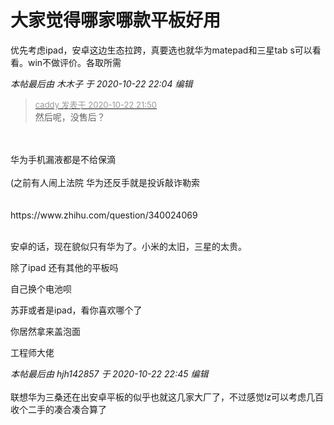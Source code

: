 # 大家觉得哪家哪款平板好用


优先考虑ipad，安卓这边生态拉跨，真要选也就华为matepad和三星tab s可以看看。win不做评价。各取所需

<i class="pstatus"> 本帖最后由 木木子 于 2020-10-22 22:04 编辑 </i><br />
<div class="quote"><blockquote><font size="2"><a href="https://www.hostloc.com/forum.php?mod=redirect&amp;goto=findpost&amp;pid=9338248&amp;ptid=757368" target="_blank"><font color="#999999">caddy 发表于 2020-10-22 21:50</font></a></font><br />
然后呢，没售后？</blockquote></div><br />
<br />
华为手机漏液都是不给保滴<br />
<br />
(之前有人闹上法院 华为还反手就是投诉敲诈勒索 <br />
<br />
<br />
https://www.zhihu.com/question/340024069<br />
<br />
<img id="aimg_qKKU5" onclick="zoom(this, this.src, 0, 0, 0)" class="zoom" src="https://i.w3tt.com/images/o1D0L.png" onmouseover="img_onmouseoverfunc(this)" onload="thumbImg(this)" border="0" alt="" />

安卓的话，现在貌似只有华为了。小米的太旧，三星的太贵。

除了ipad 还有其他的平板吗<img src="static/image/smiley/default/lol.gif" smilieid="12" border="0" alt="" /><img src="static/image/smiley/default/lol.gif" smilieid="12" border="0" alt="" />

自己换个电池呗

苏菲或者是ipad，看你喜欢哪个了<img src="static/image/smiley/default/lol.gif" smilieid="12" border="0" alt="" />

你居然拿来盖泡面

工程师大佬

<i class="pstatus"> 本帖最后由 hjh142857 于 2020-10-22 22:45 编辑 </i><br />
<br />
联想华为三桑<img src="static/image/smiley/default/lol.gif" smilieid="12" border="0" alt="" />还在出安卓平板的似乎也就这几家大厂了，不过感觉lz可以考虑几百收个二手的凑合凑合算了
